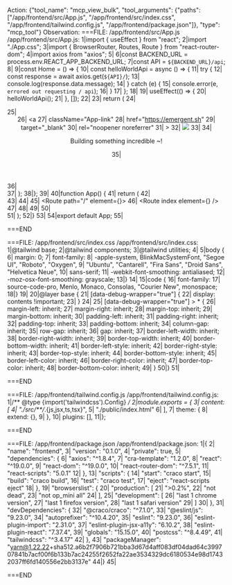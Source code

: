 Action: {"tool_name": "mcp_view_bulk", "tool_arguments": {"paths": ["/app/frontend/src/App.js", "/app/frontend/src/index.css", "/app/frontend/tailwind.config.js", "/app/frontend/package.json"]}, "type": "mcp_tool"}
Observation: ===FILE: /app/frontend/src/App.js
/app/frontend/src/App.js:
1|import { useEffect } from "react";
2|import "./App.css";
3|import { BrowserRouter, Routes, Route } from "react-router-dom";
4|import axios from "axios";
5|
6|const BACKEND_URL = process.env.REACT_APP_BACKEND_URL;
7|const API = `${BACKEND_URL}/api`;
8|
9|const Home = () => {
10|  const helloWorldApi = async () => {
11|    try {
12|      const response = await axios.get(`${API}/`);
13|      console.log(response.data.message);
14|    } catch (e) {
15|      console.error(e, `errored out requesting / api`);
16|    }
17|  };
18|
19|  useEffect(() => {
20|    helloWorldApi();
21|  }, []);
22|
23|  return (
24|    <div>
25|      <header className="App-header">
26|        <a
27|          className="App-link"
28|          href="https://emergent.sh"
29|          target="_blank"
30|          rel="noopener noreferrer"
31|        >
32|          <img src="https://avatars.githubusercontent.com/in/1201222?s=120&u=2686cf91179bbafbc7a71bfbc43004cf9ae1acea&v=4" />
33|        </a>
34|        <p className="mt-5">Building something incredible ~!</p>
35|      </header>
36|    </div>
37|  );
38|};
39|
40|function App() {
41|  return (
42|    <div className="App">
43|      <BrowserRouter>
44|        <Routes>
45|          <Route path="/" element={<Home />}>
46|            <Route index element={<Home />} />
47|          </Route>
48|        </Routes>
49|      </BrowserRouter>
50|    </div>
51|  );
52|}
53|
54|export default App;
55|

===END

===FILE: /app/frontend/src/index.css
/app/frontend/src/index.css:
1|@tailwind base;
2|@tailwind components;
3|@tailwind utilities;
4|
5|body {
6|    margin: 0;
7|    font-family:
8|        -apple-system, BlinkMacSystemFont, "Segoe UI", "Roboto", "Oxygen",
9|        "Ubuntu", "Cantarell", "Fira Sans", "Droid Sans", "Helvetica Neue",
10|        sans-serif;
11|    -webkit-font-smoothing: antialiased;
12|    -moz-osx-font-smoothing: grayscale;
13|}
14|
15|code {
16|    font-family:
17|        source-code-pro, Menlo, Monaco, Consolas, "Courier New", monospace;
18|}
19|
20|@layer base {
21|    [data-debug-wrapper="true"] {
22|        display: contents !important;
23|    }
24|
25|    [data-debug-wrapper="true"] > * {
26|        margin-left: inherit;
27|        margin-right: inherit;
28|        margin-top: inherit;
29|        margin-bottom: inherit;
30|        padding-left: inherit;
31|        padding-right: inherit;
32|        padding-top: inherit;
33|        padding-bottom: inherit;
34|        column-gap: inherit;
35|        row-gap: inherit;
36|        gap: inherit;
37|        border-left-width: inherit;
38|        border-right-width: inherit;
39|        border-top-width: inherit;
40|        border-bottom-width: inherit;
41|        border-left-style: inherit;
42|        border-right-style: inherit;
43|        border-top-style: inherit;
44|        border-bottom-style: inherit;
45|        border-left-color: inherit;
46|        border-right-color: inherit;
47|        border-top-color: inherit;
48|        border-bottom-color: inherit;
49|    }
50|}
51|

===END

===FILE: /app/frontend/tailwind.config.js
/app/frontend/tailwind.config.js:
1|/** @type {import('tailwindcss').Config} */
2|module.exports = {
3|  content: [
4|    "./src/**/*.{js,jsx,ts,tsx}",
5|    "./public/index.html"
6|  ],
7|  theme: {
8|    extend: {},
9|  },
10|  plugins: [],
11|};

===END

===FILE: /app/frontend/package.json
/app/frontend/package.json:
1|{
2|  "name": "frontend",
3|  "version": "0.1.0",
4|  "private": true,
5|  "dependencies": {
6|    "axios": "^1.8.4",
7|    "cra-template": "1.2.0",
8|    "react": "^19.0.0",
9|    "react-dom": "^19.0.0",
10|    "react-router-dom": "^7.5.1",
11|    "react-scripts": "5.0.1"
12|  },
13|  "scripts": {
14|    "start": "craco start",
15|    "build": "craco build",
16|    "test": "craco test",
17|    "eject": "react-scripts eject"
18|  },
19|  "browserslist": {
20|    "production": [
21|      ">0.2%",
22|      "not dead",
23|      "not op_mini all"
24|    ],
25|    "development": [
26|      "last 1 chrome version",
27|      "last 1 firefox version",
28|      "last 1 safari version"
29|    ]
30|  },
31|  "devDependencies": {
32|    "@craco/craco": "^7.1.0",
33|    "@eslint/js": "9.23.0",
34|    "autoprefixer": "^10.4.20",
35|    "eslint": "9.23.0",
36|    "eslint-plugin-import": "2.31.0",
37|    "eslint-plugin-jsx-a11y": "6.10.2",
38|    "eslint-plugin-react": "7.37.4",
39|    "globals": "15.15.0",
40|    "postcss": "^8.4.49",
41|    "tailwindcss": "^3.4.17"
42|  },
43|  "packageManager": "yarn@1.22.22+sha512.a6b2f7906b721bba3d67d4aff083df04dad64c399707841b7acf00f6b133b7ac24255f2652fa22ae3534329dc6180534e98d17432037ff6fd140556e2bb3137e"
44|}
45|

===END
